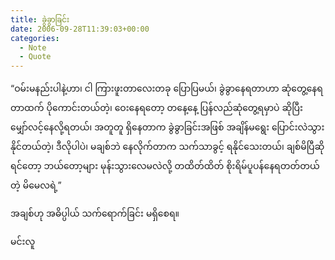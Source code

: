 ```yaml
---
title: ခွဲခွာခြင်း
date: 2006-09-28T11:39:03+00:00
categories:
  - Note
  - Quote
---
```

&#8220;ဝမ်းမနည်းပါနဲ့ဟာ၊ ငါ ကြားဖူးတာလေးတခု ပြောပြမယ်၊ ခွဲခွာနေရတာဟာ ဆုံတွေ့နေရတာထက် ပိုကောင်းတယ်တဲ့၊ ဝေးနေရတော့ တနေ့နေ့ ပြန်လည်ဆုံတွေ့ရမှာပဲ ဆိုပြီး မျှော်လင့်နေလို့ရတယ်၊ အတူတူ ရှိနေတာက ခွဲခွာခြင်းအဖြစ် အချိန်မရွေး ပြောင်းလဲသွားနိုင်တယ်တဲ့၊ ဒီလိုပါပဲ၊ မချစ်ဘဲ နေလိုက်တာက သက်သာခွင့် ရနိုင်သေးတယ်၊ ချစ်မိပြီဆိုရင်တော့ ဘယ်တော့များ မုန်းသွားလေမလဲလို့ တထိတ်ထိတ် စိုးရိမ်ပူပန်နေရတတ်တယ်တဲ့ မိမေလရဲ့&#8221;

အချစ်ဟု အဓိပ္ပါယ် သက်ရောက်ခြင်း မရှိစေရ။
  
မင်းလူ